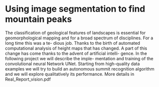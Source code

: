 # Using image segmentation to find mountain peaks
The classification of geological features of landscapes is
essential for geomorphological mapping and for a broad
spectrum of disciplines. For a long time this was a te-
dious job. Thanks to the birth of automated computational
analysis of height maps that has changed. A part of this
change has come thanks to the advent of artificial intelli-
gence. In the following project we will describe the imple-
mentation and training of the convolutional neural Network
UNet. Starting from high-quality data examples we will try
to build an autonomous summit recognition algorithm and
we will explore qualitatively its performance. More details in Real_Report_vision.pdf
